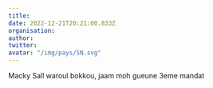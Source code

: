 ```yaml
---
title: 
date: 2022-12-21T20:21:00.833Z
organisation: 
author: 
twitter: 
avatar: "/img/pays/SN.svg"
---
```


Macky Sall waroul bokkou, jaam moh gueune 3eme mandat 